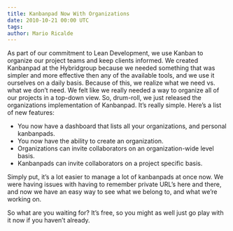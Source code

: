 ```yaml
---
title: Kanbanpad Now With Organizations
date: 2010-10-21 00:00 UTC
tags:
author: Mario Ricalde
---
```


As part of our commitment to Lean Development, we use Kanban to organize our project teams and keep clients informed. We created Kanbanpad at the Hybridgroup because we needed something that was simpler and more effective then any of the available tools, and we use it ourselves on a daily basis. Because of this, we realize what we need vs. what we don’t need. We felt like we really needed a way to organize all of our projects in a top-down view. So, drum-roll, we just released the organizations implementation of Kanbanpad. It’s really simple. Here’s a list of new features:

* You now have a dashboard that lists all your organizations, and personal kanbanpads.
* You now have the ability to create an organization.
* Organizations can invite collaborators on an organization-wide level basis.
* Kanbanpads can invite collaborators on a project specific basis.

Simply put, it’s a lot easier to manage a lot of kanbanpads at once now. We were having issues with having to remember private URL’s here and there, and now we have an easy way to see what we belong to, and what we’re working on.

So what are you waiting for? It’s free, so you might as well just go play with it now if you haven’t already.